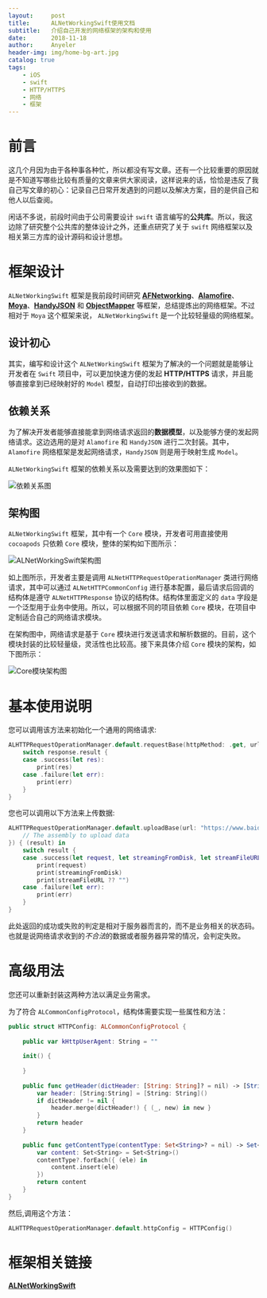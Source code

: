 ```yaml
---
layout:     post
title:      ALNetWorkingSwift使用文档
subtitle:   介绍自己开发的网络框架的架构和使用
date:       2018-11-18
author:     Anyeler
header-img: img/home-bg-art.jpg
catalog: true
tags:
    - iOS
    - swift
    - HTTP/HTTPS
    - 网络
    - 框架
---
```



# 前言
这几个月因为由于各种事各种忙，所以都没有写文章。还有一个比较重要的原因就是不知道写哪些比较有质量的文章来供大家阅读，这样说来的话，恰恰是违反了我自己写文章的初心：记录自己日常开发遇到的问题以及解决方案，目的是供自己和他人以后查阅。

闲话不多说，前段时间由于公司需要设计 `swift` 语言编写的**公共库**。所以，我这边除了研究整个公共库的整体设计之外，还重点研究了关于 `swift` 网络框架以及相关第三方库的设计源码和设计思想。


# 框架设计
`ALNetWorkingSwift` 框架是我前段时间研究 [**AFNetworking**](https://github.com/AFNetworking/AFNetworking)、[**Alamofire**](https://github.com/Alamofire/Alamofire)、[**Moya**](https://github.com/Moya/Moya)、[**HandyJSON**](https://github.com/alibaba/HandyJSON) 和 [**ObjectMapper**](https://github.com/tristanhimmelman/ObjectMapper) 等框架，总结提炼出的网络框架。不过相对于 `Moya` 这个框架来说， `ALNetWorkingSwift` 是一个比较轻量级的网络框架。

## 设计初心
其实，编写和设计这个 `ALNetWorkingSwift` 框架为了解决的一个问题就是能够让开发者在 `Swift` 项目中，可以更加快速方便的发起 **HTTP/HTTPS** 请求，并且能够直接拿到已经映射好的 `Model` 模型，自动打印出接收到的数据。

## 依赖关系
为了解决开发者能够直接能拿到网络请求返回的**数据模型**，以及能够方便的发起网络请求。这边选用的是对 `Alamofire` 和 `HandyJSON` 进行二次封装。其中， `Alamofire` 网络框架是发起网络请求，`HandyJSON` 则是用于映射生成 `Model`。

`ALNetWorkingSwift` 框架的依赖关系以及需要达到的效果图如下：

![依赖关系图](https://alpics-1251916310.file.myqcloud.com/article/2018-11-15-al_net_%20dependencies%2023.44.54.jpg)

## 架构图
`ALNetWorkingSwift` 框架，其中有一个 `Core` 模块，开发者可用直接使用 `cocoapods` 只依赖 `Core` 模块，整体的架构如下图所示：

![ALNetWorkingSwift架构图](https://alpics-1251916310.file.myqcloud.com/article/2018-11-18-al_net_framework.jpg)

如上图所示，开发者主要是调用 `ALNetHTTPRequestOperationManager` 类进行网络请求，其中可以通过 `ALNetHTTPCommonConfig` 进行基本配置，最后请求后回调的结构体是遵守 `ALNetHTTPResponse` 协议的结构体。结构体里面定义的 `data` 字段是一个泛型用于业务中使用。所以，可以根据不同的项目依赖 `Core` 模块，在项目中定制适合自己的网络请求模块。

在架构图中，网络请求是基于 `Core` 模块进行发送请求和解析数据的。目前，这个模块封装的比较轻量级，灵活性也比较高。接下来具体介绍 `Core` 模块的架构，如下图所示：

![Core模块架构图](https://alpics-1251916310.file.myqcloud.com/article/2018-11-18-al_net_core.jpg)


# 基本使用说明
您可以调用该方法来初始化一个通用的网络请求:
```swift
ALHTTPRequestOperationManager.default.requestBase(httpMethod: .get, url: "https://www.baidu.com", urlEncoding: TURLEncoding.default, parameter: nil) { (response) in        
    switch response.result {
    case .success(let res):
        print(res)
    case .failure(let err):
        print(err)
    }
}
```

您也可以调用以下方法来上传数据:

```swift
ALHTTPRequestOperationManager.default.uploadBase(url: "https://www.baidu.com", multipartFormData: { (formData) in
    // The assembly to upload data
}) { (result) in
    switch result {
    case .success(let request, let streamingFromDisk, let streamFileURL):
        print(request)
        print(streamingFromDisk)
        print(streamFileURL ?? "")
    case .failure(let err):
        print(err)
    }
}
```

此处返回的成功或失败的判定是相对于服务器而言的，而不是业务相关的状态码。也就是说网络请求收到的*不合法*的数据或者服务器异常的情况，会判定失败。

# 高级用法
您还可以重新封装这两种方法以满足业务需求。

为了符合 `ALCommonConfigProtocol`，结构体需要实现一些属性和方法：

```swift
public struct HTTPConfig: ALCommonConfigProtocol {
    
    public var kHttpUserAgent: String = ""
    
    init() {
        
    }
    
    public func getHeader(dictHeader: [String: String]? = nil) -> [String: String] {
        var header: [String:String] = [String: String]()
        if dictHeader != nil {
            header.merge(dictHeader!) { (_, new) in new }
        }
        return header
    }
    
    public func getContentType(contentType: Set<String>? = nil) -> Set<String> {
        var content: Set<String> = Set<String>()
        contentType?.forEach({ (ele) in
            content.insert(ele)
        })
        return content
    }
}
```

然后,调用这个方法：

```swift
ALHTTPRequestOperationManager.default.httpConfig = HTTPConfig()
```

# 框架相关链接

[**ALNetWorkingSwift**](https://github.com/Anyeler/ALNetWorkingSwift)